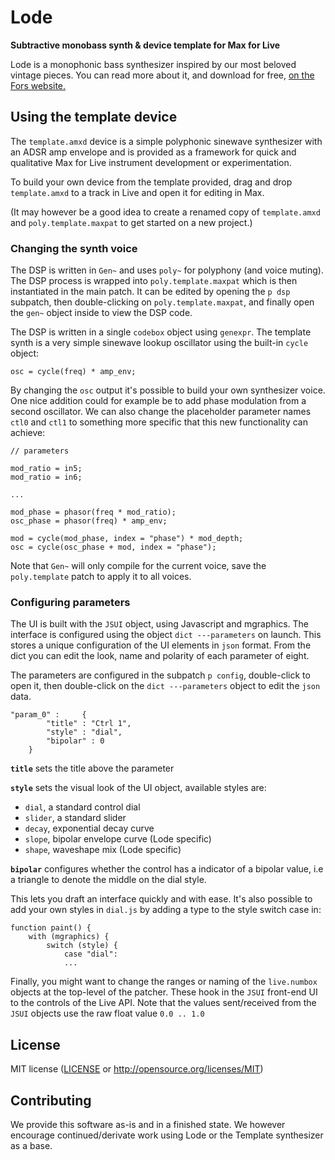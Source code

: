 # Lode

**Subtractive monobass synth & device template for Max for Live**

Lode is a monophonic bass synthesizer inspired by our most beloved vintage pieces. You can read more about it, and download for free, [on the Fors website.](https://fors.fm/lode)

## Using the template device

The `template.amxd` device is a simple polyphonic sinewave synthesizer with an ADSR amp envelope and is provided as a framework for quick and qualitative Max for Live instrument development or experimentation.

To build your own device from the template provided, drag and drop `template.amxd` to a track in Live and open it for editing in Max.

(It may however be a good idea to create a renamed copy of `template.amxd` and `poly.template.maxpat` to get started on a new project.)


### Changing the synth voice
The DSP is written in `Gen~` and uses `poly~` for polyphony (and voice muting). The DSP process is wrapped into `poly.template.maxpat` which is then instantiated in the main patch. It can be edited by opening the `p dsp` subpatch, then double-clicking on `poly.template.maxpat`, and finally open the `gen~` object inside to view the DSP code.

The DSP is written in a single `codebox` object using `genexpr`. The template synth is a very simple sinewave lookup oscillator using the built-in `cycle` object:
```
osc = cycle(freq) * amp_env;
```

By changing the `osc` output it's possible to build your own synthesizer voice. One nice addition could for example be to add phase modulation from a second oscillator. We can also change the placeholder parameter names `ctl0` and `ctl1` to something more specific that this new functionality can achieve:

```
// parameters

mod_ratio = in5;
mod_ratio = in6;

...

mod_phase = phasor(freq * mod_ratio);
osc_phase = phasor(freq) * amp_env;

mod = cycle(mod_phase, index = "phase") * mod_depth;
osc = cycle(osc_phase + mod, index = "phase");
```

Note that `Gen~` will only compile for the current voice, save the `poly.template` patch to apply it to all voices.

### Configuring parameters

The UI is built with the `JSUI` object, using Javascript and mgraphics. The interface is configured using the object `dict ---parameters` on launch. This stores a unique configuration of the UI elements in `json` format. From the dict you can edit the look, name and polarity of each parameter of eight.

The parameters are configured in the subpatch `p config`, double-click to open it, then double-click on the `dict ---parameters` object to edit the `json` data.

```
"param_0" : 	{
		"title" : "Ctrl 1",
		"style" : "dial",
		"bipolar" : 0
	}
```

**`title`** sets the title above the parameter

**`style`** sets the visual look of the UI object, available styles are:
* `dial`, a standard control dial
* `slider`, a standard slider
* `decay`, exponential decay curve
* `slope`, bipolar envelope curve (Lode specific)
* `shape`, waveshape mix (Lode specific)

**`bipolar`** configures whether the control has a indicator of a bipolar value, i.e a triangle to denote the middle on the dial style.

This lets you draft an interface quickly and with ease. It's also possible to add your own styles in `dial.js` by adding a type to the style switch case in:
```
function paint() {
    with (mgraphics) {
		switch (style) {
        	case "dial":
        	...
```

Finally, you might want to change the ranges or naming of the `live.numbox` objects at the top-level of the patcher. These hook in the `JSUI` front-end UI to the controls of the Live API. Note that the values sent/received from the `JSUI` objects use the raw float value `0.0 .. 1.0`

## License
MIT license ([LICENSE](LICENSE) or <http://opensource.org/licenses/MIT>)

## Contributing
We provide this software as-is and in a finished state. We however encourage  continued/derivate work using Lode or the Template synthesizer as a base.
